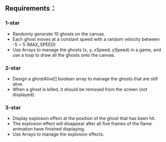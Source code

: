 ## Requirements：
### 1-star
- Randomly generate 10 ghosts on the canvas.
- Each ghost moves at a constant speed with a random velocity between -5 ~ 5 (MAX_SPEED)
- Use Arrays to manage the ghosts (x, y, xSpeed, ySpeed) in a game, and use a loop to draw all the ghosts onto the canvas.
### 2-star
- Design a ghostAlive[] boolean array to manage the ghosts that are still alive. 
- When a ghost is killed, it should be removed from the screen (not displayed).
### 3-star
- Display explosion effect at the position of the ghost that has been hit.
- The explosion effect will disappear after all five frames of the flame animation have finished displaying.
- Use Arrays to manage the explosion effects.